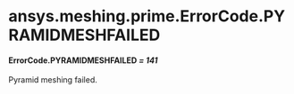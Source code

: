 <a id="ansys-meshing-prime-errorcode-pyramidmeshfailed"></a>

# ansys.meshing.prime.ErrorCode.PYRAMIDMESHFAILED

<a id="ansys.meshing.prime.ErrorCode.PYRAMIDMESHFAILED"></a>

#### ErrorCode.PYRAMIDMESHFAILED *= 141*

Pyramid meshing failed.

<!-- !! processed by numpydoc !! -->
